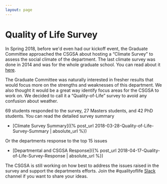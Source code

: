 ```yaml
---
layout: page
---
```

# Quality of Life Survey

In Spring 2018, before we'd even had our kickoff event, the Graduate Committee approached the CSGSA about hosting a “Climate Survey” to assess the social climate of the department. The last climate survey was done in 2014 and was for the whole graduate school. You can read about it [here](https://www.colorado.edu/oda/institutional-research/surveys/social-climate-surveys/graduate-student-social-climate-survey). 

The Graduate Committee was naturally interested in fresher results that would focus more on the strengths and weaknesses of this department.  We also thought it would be a great way identify focus areas for the CSGSA to work on.  We decided to call it a “Quality-of-Life” survey to avoid any confusion about weather.

69 students responded to the survey, 27 Masters students, and 42 PhD students. You can read the detailed survey summary 

- [Climate Survey Summary]({% post_url 2018-03-28-Quality-of-Life-Survey-Summary | absolute_url %})

Or the departments response to the top 15 issues

- [Departmental and CSGSA Response]({% post_url 2018-04-17-Quality-of-Life-Survey-Response | absolute_url %})

The CSGSA is still working on how best to address the issues raised in the survey and support the departments efforts. Join the #qualityoflife [Slack](https://boulder-cs-grads.slack.com/) channel if you  want to share your ideas.
